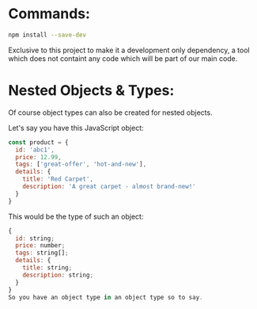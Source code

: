 # Commands:
```bash
npm install --save-dev 
```
Exclusive to this project to make it a development only dependency, a tool which does not containt any code which will be part of our main code.


# Nested Objects & Types:
Of course object types can also be created for nested objects.

Let's say you have this JavaScript object:

```js
const product = {
  id: 'abc1',
  price: 12.99,
  tags: ['great-offer', 'hot-and-new'],
  details: {
    title: 'Red Carpet',
    description: 'A great carpet - almost brand-new!'
  }
}
```
This would be the type of such an object:
```js
{
  id: string;
  price: number;
  tags: string[];
  details: {
    title: string;
    description: string;
  }
}
So you have an object type in an object type so to say.
```
